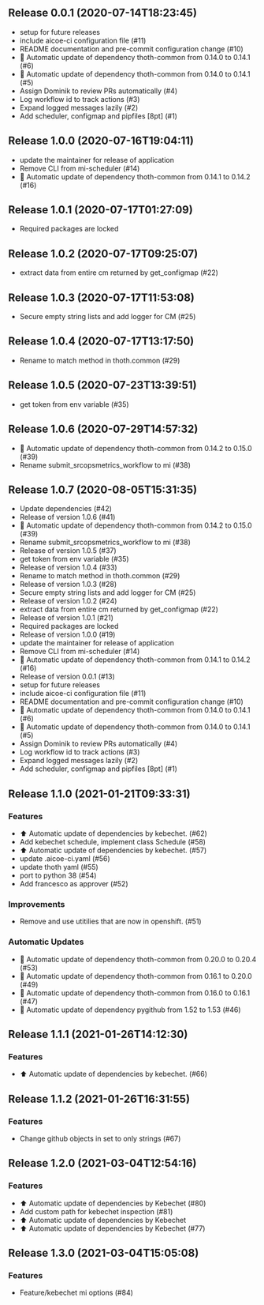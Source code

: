 
## Release 0.0.1 (2020-07-14T18:23:45)
* setup for future releases
* include aicoe-ci configuration file (#11)
* README documentation and pre-commit configuration change (#10)
* :pushpin: Automatic update of dependency thoth-common from 0.14.0 to 0.14.1 (#6)
* :pushpin: Automatic update of dependency thoth-common from 0.14.0 to 0.14.1 (#5)
* Assign Dominik to review PRs automatically (#4)
* Log workflow id to track actions (#3)
* Expand logged messages lazily (#2)
* Add scheduler, configmap and pipfiles [8pt] (#1)

## Release 1.0.0 (2020-07-16T19:04:11)
* update the maintainer for release of application
* Remove CLI from mi-scheduler (#14)
* :pushpin: Automatic update of dependency thoth-common from 0.14.1 to 0.14.2 (#16)

## Release 1.0.1 (2020-07-17T01:27:09)
* Required packages are locked

## Release 1.0.2 (2020-07-17T09:25:07)
* extract data from entire cm returned by get_configmap (#22)

## Release 1.0.3 (2020-07-17T11:53:08)
* Secure empty string lists and add logger for CM (#25)

## Release 1.0.4 (2020-07-17T13:17:50)
* Rename to match method in thoth.common (#29)

## Release 1.0.5 (2020-07-23T13:39:51)
* get token from env variable (#35)

## Release 1.0.6 (2020-07-29T14:57:32)
* :pushpin: Automatic update of dependency thoth-common from 0.14.2 to 0.15.0 (#39)
* Rename submit_srcopsmetrics_workflow to mi (#38)

## Release 1.0.7 (2020-08-05T15:31:35)
* Update dependencies (#42)
* Release of version 1.0.6 (#41)
* :pushpin: Automatic update of dependency thoth-common from 0.14.2 to 0.15.0 (#39)
* Rename submit_srcopsmetrics_workflow to mi (#38)
* Release of version 1.0.5 (#37)
* get token from env variable (#35)
* Release of version 1.0.4 (#33)
* Rename to match method in thoth.common (#29)
* Release of version 1.0.3 (#28)
* Secure empty string lists and add logger for CM (#25)
* Release of version 1.0.2 (#24)
* extract data from entire cm returned by get_configmap (#22)
* Release of version 1.0.1 (#21)
* Required packages are locked
* Release of version 1.0.0 (#19)
* update the maintainer for release of application
* Remove CLI from mi-scheduler (#14)
* :pushpin: Automatic update of dependency thoth-common from 0.14.1 to 0.14.2 (#16)
* Release of version 0.0.1 (#13)
* setup for future releases
* include aicoe-ci configuration file (#11)
* README documentation and pre-commit configuration change (#10)
* :pushpin: Automatic update of dependency thoth-common from 0.14.0 to 0.14.1 (#6)
* :pushpin: Automatic update of dependency thoth-common from 0.14.0 to 0.14.1 (#5)
* Assign Dominik to review PRs automatically (#4)
* Log workflow id to track actions (#3)
* Expand logged messages lazily (#2)
* Add scheduler, configmap and pipfiles [8pt] (#1)

## Release 1.1.0 (2021-01-21T09:33:31)
### Features
* :arrow_up: Automatic update of dependencies by kebechet. (#62)
* Add kebechet schedule, implement class Schedule (#58)
* :arrow_up: Automatic update of dependencies by kebechet. (#57)
* update .aicoe-ci.yaml (#56)
* update thoth yaml (#55)
* port to python 38 (#54)
* Add francesco as approver (#52)
### Improvements
* Remove and use utitilies that are now in openshift. (#51)
### Automatic Updates
* :pushpin: Automatic update of dependency thoth-common from 0.20.0 to 0.20.4 (#53)
* :pushpin: Automatic update of dependency thoth-common from 0.16.1 to 0.20.0 (#49)
* :pushpin: Automatic update of dependency thoth-common from 0.16.0 to 0.16.1 (#47)
* :pushpin: Automatic update of dependency pygithub from 1.52 to 1.53 (#46)

## Release 1.1.1 (2021-01-26T14:12:30)
### Features
* :arrow_up: Automatic update of dependencies by kebechet. (#66)

## Release 1.1.2 (2021-01-26T16:31:55)
### Features
* Change github objects in set to only strings (#67)

## Release 1.2.0 (2021-03-04T12:54:16)
### Features
* :arrow_up: Automatic update of dependencies by Kebechet (#80)
* Add custom path for kebechet inspection (#81)
* :arrow_up: Automatic update of dependencies by Kebechet
* :arrow_up: Automatic update of dependencies by Kebechet (#77)

## Release 1.3.0 (2021-03-04T15:05:08)
### Features
* Feature/kebechet mi options (#84)
